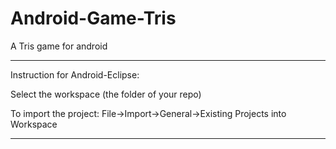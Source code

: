 Android-Game-Tris
=================

A Tris game for android

--------------------------------------------------------------
Instruction for Android-Eclipse:

Select the workspace (the folder of your repo)

To import the project:
File->Import->General->Existing Projects into Workspace

--------------------------------------------------------------
